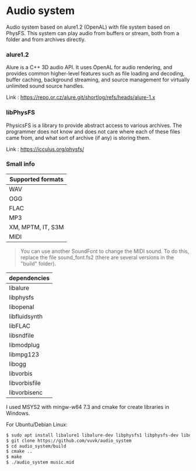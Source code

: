 # Audio system
Audio system based on alure1.2 (OpenAL) with file system based on PhysFS. This system can play audio from buffers or stream, both from a folder and from archives directly.

### alure1.2 
Alure is a C++ 3D audio API. It uses OpenAL for audio rendering, and provides common higher-level features such as file loading and decoding, buffer caching, background streaming, and source management for virtually unlimited sound source handles.

Link : <https://repo.or.cz/alure.git/shortlog/refs/heads/alure-1.x>

### libPhysFS 
PhysicsFS is a library to provide abstract access to various archives. The programmer does not know and does not care where each of these files came from, and what sort of archive (if any) is storing them.

Link : <https://icculus.org/physfs/>

### Small info
Supported formats|
------------- |
WAV |
OGG |
FLAC|
MP3 |
XM, MPTM, IT, S3M |
MIDI |

> You can use another SoundFont to change the MIDI sound. 
> To do this, replace the file sound_font.fs2 (there are several versions in the "build" folder).

dependencies  |
------------- |
libalure |
libphysfs |
libopenal |
libfluidsynth |
libFLAC |
libsndfile |
libmodplug |
libmpg123 |
libogg |
libvorbis |
libvorbisfile |
libvorbisenc |

I used MSYS2 with mingw-w64 7.3 and cmake for create libraries in Windows.

For Ubuntu/Debian Linux:

```sh
$ sudo apt install libalure1 libalure-dev libphysfs1 libphysfs-dev libopenal1 libopenal-dev libfluidsynth1 libsndfile1 libmodplug1 libmpg123-0 libogg0 libvorbis0a libvorbisfile3 libvorbisenc2 libflac8
$ git clone https://github.com/vuvk/audio_system
$ cd audio_system/build
$ cmake ..
$ make
$ ./audio_system music.mid
```
